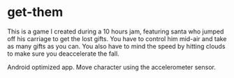 get-them
========

This is a game I created during a 10 hours jam, featuring santa who jumped off his carriage to get the lost gifts. You have to control him mid-air and take as many gifts as you can. You also have to mind the speed by hitting clouds to make sure you deaccelerate the fall.

Android optimized app. Move character using the accelerometer sensor.
